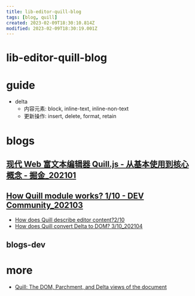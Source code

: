 ```yaml
---
title: lib-editor-quill-blog
tags: [blog, quill]
created: 2023-02-09T18:30:10.814Z
modified: 2023-02-09T18:30:19.001Z
---
```


# lib-editor-quill-blog

# guide

- delta
  - 内容元素: block, inline-text, inline-non-text
  - 更新操作: insert, delete, format, retain
# blogs

## [现代 Web 富文本编辑器 Quill.js - 从基本使用到核心概念 - 掘金_202101](https://juejin.cn/post/6918893948412887053)

## [How Quill module works? 1/10 - DEV Community_202103](https://dev.to/kagol/how-quill-module-works-319f)

- [How does Quill describe editor content?2/10](https://dev.to/kagol/how-does-quill-describe-editor-content-1i5g)
- [How does Quill convert Delta to DOM? 3/10_202104](https://dev.to/kagol/how-does-quill-convert-delta-to-dom-2664)

## blogs-dev

# more
- [Quill: The DOM, Parchment, and Delta views of the document](http://billauer.co.il/blog/2021/12/quill-document-views/)
